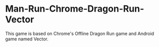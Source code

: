 # Man-Run-Chrome-Dragon-Run-Vector
This game is based on Chrome's Offline Dragon Run game and Android game named Vector.
